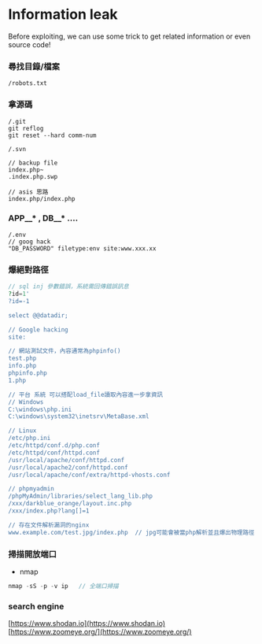 # Information leak  
Before exploiting, we can use some trick to get related information or even source code!  
  
### 尋找目錄/檔案  
```
/robots.txt
```  
  
### 拿源碼
```
/.git  
git reflog
git reset --hard comm-num

/.svn

// backup file
index.php~
.index.php.swp

// asis 思路
index.php/index.php
```

### APP__* , DB__* ....
```
/.env
// goog hack
"DB_PASSWORD" filetype:env site:www.xxx.xx
```  

### 爆絕對路徑
```php
// sql inj 參數錯誤，系統需回傳錯誤訊息
?id=1'
?id=-1

select @@datadir;

// Google hacking
site:

// 網站測試文件，內容通常為phpinfo()
test.php
info.php
phpinfo.php
1.php

// 平台 系統 可以搭配load_file讀取內容進一步拿資訊
// Windows
C:\windows\php.ini
C:\windows\system32\inetsrv\MetaBase.xml

// Linux
/etc/php.ini
/etc/httpd/conf.d/php.conf
/etc/httpd/conf/httpd.conf
/usr/local/apache/conf/httpd.conf
/usr/local/apache2/conf/httpd.conf
/usr/local/apache/conf/extra/httpd-vhosts.conf

// phpmyadmin
/phpMyAdmin/libraries/select_lang_lib.php
/xxx/darkblue_orange/layout.inc.php
/xxx/index.php?lang[]=1

// 存在文件解析漏洞的nginx
www.example.com/test.jpg/index.php  // jpg可能會被當php解析並且爆出物理路徑
```  

### 掃描開放端口  
* nmap  
```php
nmap -sS -p -v ip   // 全端口掃描
```

### search engine  
[https://www.shodan.io](https://www.shodan.io)  
[https://www.zoomeye.org/](https://www.zoomeye.org/)  
